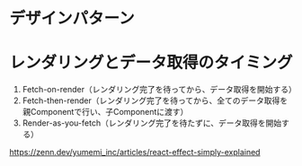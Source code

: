 # デザインパターン

# レンダリングとデータ取得のタイミング

1. Fetch-on-render（レンダリング完了を待ってから、データ取得を開始する）
2. Fetch-then-render（レンダリング完了を待ってから、全てのデータ取得を親Componentで行い、子Componentに渡す）
3. Render-as-you-fetch（レンダリング完了を待たずに、データ取得を開始する）


https://zenn.dev/yumemi_inc/articles/react-effect-simply-explained
